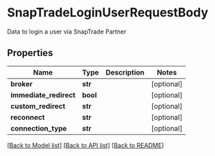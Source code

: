 # SnapTradeLoginUserRequestBody

Data to login a user via SnapTrade Partner

## Properties
Name | Type | Description | Notes
------------ | ------------- | ------------- | -------------
**broker** | **str** |  | [optional] 
**immediate_redirect** | **bool** |  | [optional] 
**custom_redirect** | **str** |  | [optional] 
**reconnect** | **str** |  | [optional] 
**connection_type** | **str** |  | [optional] 

[[Back to Model list]](../README.md#documentation-for-models) [[Back to API list]](../README.md#documentation-for-api-endpoints) [[Back to README]](../README.md)


